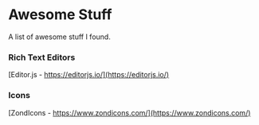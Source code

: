 # Awesome Stuff
A list of awesome stuff I found.

### Rich Text Editors
[Editor.js - https://editorjs.io/](https://editorjs.io/)

### Icons
 [ZondIcons - https://www.zondicons.com/](https://www.zondicons.com/)
